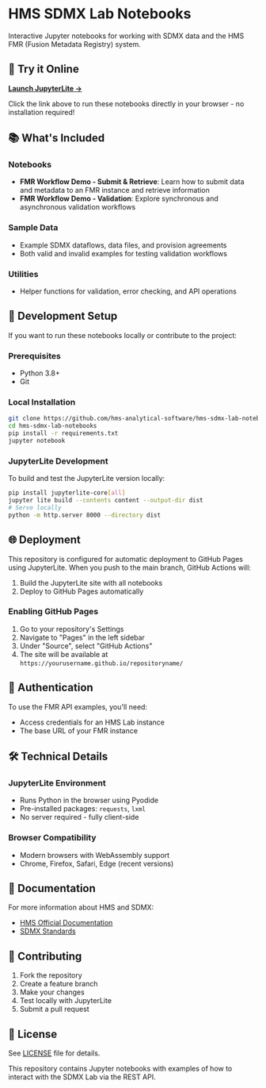 # HMS SDMX Lab Notebooks

Interactive Jupyter notebooks for working with SDMX data and the HMS FMR (Fusion Metadata Registry) system.

## 🚀 Try it Online

**[Launch JupyterLite →](https://hms-analytical-software.github.io/hms-sdmx-lab-notebooks/)**

Click the link above to run these notebooks directly in your browser - no installation required!

## 📚 What's Included

### Notebooks
- **FMR Workflow Demo - Submit & Retrieve**: Learn how to submit data and metadata to an FMR instance and retrieve information
- **FMR Workflow Demo - Validation**: Explore synchronous and asynchronous validation workflows

### Sample Data
- Example SDMX dataflows, data files, and provision agreements
- Both valid and invalid examples for testing validation workflows

### Utilities
- Helper functions for validation, error checking, and API operations

## 🔧 Development Setup

If you want to run these notebooks locally or contribute to the project:

### Prerequisites
- Python 3.8+
- Git

### Local Installation
```bash
git clone https://github.com/hms-analytical-software/hms-sdmx-lab-notebooks.git
cd hms-sdmx-lab-notebooks
pip install -r requirements.txt
jupyter notebook
```

### JupyterLite Development
To build and test the JupyterLite version locally:

```bash
pip install jupyterlite-core[all]
jupyter lite build --contents content --output-dir dist
# Serve locally
python -m http.server 8000 --directory dist
```

## 🌐 Deployment

This repository is configured for automatic deployment to GitHub Pages using JupyterLite. When you push to the main branch, GitHub Actions will:

1. Build the JupyterLite site with all notebooks
2. Deploy to GitHub Pages automatically

### Enabling GitHub Pages
1. Go to your repository's Settings
2. Navigate to "Pages" in the left sidebar
3. Under "Source", select "GitHub Actions"
4. The site will be available at `https://yourusername.github.io/repositoryname/`

## 🔑 Authentication

To use the FMR API examples, you'll need:
- Access credentials for an HMS Lab instance
- The base URL of your FMR instance

## 🛠 Technical Details

### JupyterLite Environment
- Runs Python in the browser using Pyodide
- Pre-installed packages: `requests`, `lxml`
- No server required - fully client-side

### Browser Compatibility
- Modern browsers with WebAssembly support
- Chrome, Firefox, Safari, Edge (recent versions)

## 📖 Documentation

For more information about HMS and SDMX:
- [HMS Official Documentation](https://www.metadatatechnology.com/)
- [SDMX Standards](https://sdmx.org/)

## 🤝 Contributing

1. Fork the repository
2. Create a feature branch
3. Make your changes
4. Test locally with JupyterLite
5. Submit a pull request

## 📄 License

See [LICENSE](LICENSE) file for details.

This repository contains Jupyter notebooks with examples of how to interact with the SDMX Lab via the REST API.
